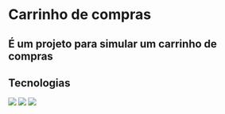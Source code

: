 <h1>Carrinho de compras</h1>

<h2>É um projeto para simular um carrinho de compras</h2>

## Tecnologias

<div>
  <img src="https://shields.io/badge/HTML-239120?style-for-the-badge&logo-html5&logoColor_white">
  <img src="https://shields.io/badge/CSS-239120?&style-for-the-badge&logo-css3&logoColor-white">  
  <img src="https://shields.io/badge/JavaScript-F7DF1E?style-for-the-badge&logo-javascript&logoColor-black">
</div>
